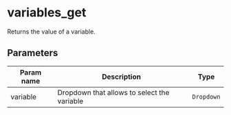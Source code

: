 variables_get
==========

Returns the value of a variable.

Parameters
----------

| Param name | Description | Type     |
 ------------|-------------|----------
| variable     | Dropdown that allows to select the variable | `Dropdown` |
